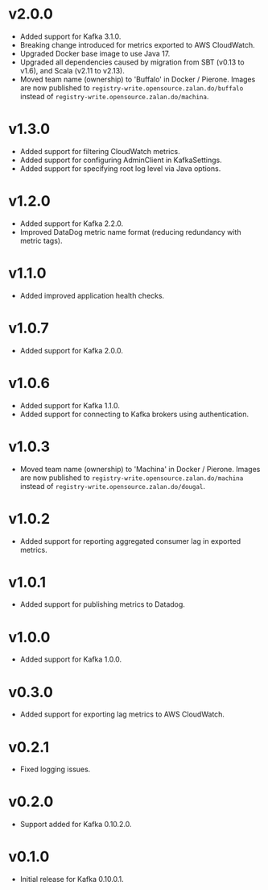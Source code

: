 # v2.0.0

 - Added support for Kafka 3.1.0.
 - Breaking change introduced for metrics exported to AWS CloudWatch.
 - Upgraded Docker base image to use Java 17.
 - Upgraded all dependencies caused by migration from SBT (v0.13 to v1.6), and Scala (v2.11 to v2.13).
 - Moved team name (ownership) to 'Buffalo' in Docker / Pierone. Images are now published to `registry-write.opensource.zalan.do/buffalo` instead of `registry-write.opensource.zalan.do/machina`.

# v1.3.0

- Added support for filtering CloudWatch metrics.
- Added support for configuring AdminClient in KafkaSettings.
- Added support for specifying root log level via Java options.

# v1.2.0

- Added support for Kafka 2.2.0.
- Improved DataDog metric name format (reducing redundancy with metric tags).

# v1.1.0

- Added improved application health checks.

# v1.0.7

 - Added support for Kafka 2.0.0.

# v1.0.6

 - Added support for Kafka 1.1.0.
 - Added support for connecting to Kafka brokers using authentication.

# v1.0.3

 - Moved team name (ownership) to 'Machina' in Docker / Pierone. Images are now published to `registry-write.opensource.zalan.do/machina` instead of `registry-write.opensource.zalan.do/dougal`.

# v1.0.2

 - Added support for reporting aggregated consumer lag in exported metrics.

# v1.0.1

 - Added support for publishing metrics to Datadog.

# v1.0.0

 - Added support for Kafka 1.0.0.

# v0.3.0

 - Added support for exporting lag metrics to AWS CloudWatch.

# v0.2.1

 - Fixed logging issues.

# v0.2.0

 - Support added for Kafka 0.10.2.0.

# v0.1.0

 - Initial release for Kafka 0.10.0.1.
